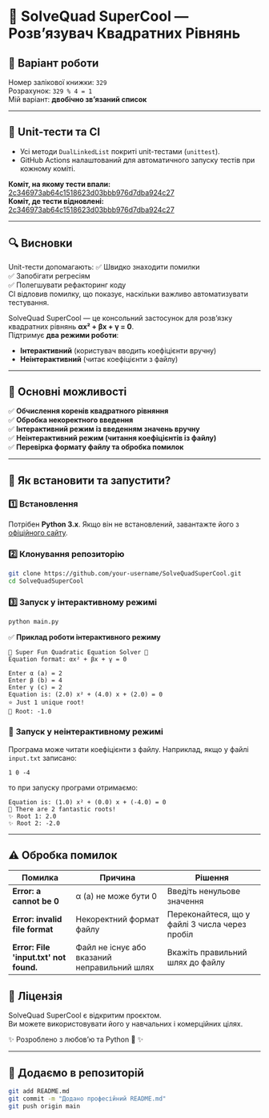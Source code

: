 # 🎯 SolveQuad SuperCool — Розв’язувач Квадратних Рівнянь

## 📌 Варіант роботи
Номер залікової книжки: `329`  
Розрахунок: `329 % 4 = 1`  
Мій варіант: **двобічно зв’язаний список**

---

## 🧪 Unit-тести та CI
- Усі методи `DualLinkedList` покриті unit-тестами (`unittest`).
- GitHub Actions налаштований для автоматичного запуску тестів при кожному коміті.

 **Коміт, на якому тести впали:** [2c346973ab64c1518623d03bbb976d7dba924c27]( https://github.com/thonly-zukich/SolveQuadEqSuperCool/commit/3a6e77b444d215901f21649703e6a58b0cfbb31a )  
 **Коміт, де тести відновлені:** [2c346973ab64c1518623d03bbb976d7dba924c27]( https://github.com/thonly-zukich/SolveQuadEqSuperCool/commit/2c346973ab64c1518623d03bbb976d7dba924c27 )

---

## 🔍 Висновки
Unit-тести допомагають:
✅ Швидко знаходити помилки  
✅ Запобігати регресіям  
✅ Полегшувати рефакторинг коду  
CI відловив помилку, що показує, наскільки важливо автоматизувати тестування.  

SolveQuad SuperCool — це консольний застосунок для розв’язку квадратних рівнянь **αx² + βx + γ = 0**.  
Підтримує **два режими роботи**:
- **Інтерактивний** (користувач вводить коефіцієнти вручну)
- **Неінтерактивний** (читає коефіцієнти з файлу)

---

## 🚀 Основні можливості
✅ **Обчислення коренів квадратного рівняння**  
✅ **Обробка некоректного введення**  
✅ **Інтерактивний режим із введенням значень вручну**  
✅ **Неінтерактивний режим (читання коефіцієнтів із файлу)**  
✅ **Перевірка формату файлу та обробка помилок**  

---

## 🎯 Як встановити та запустити?

### 1️⃣ **Встановлення**
Потрібен **Python 3.x**. Якщо він не встановлений, завантажте його з [офіційного сайту](https://www.python.org/).

### 2️⃣ **Клонування репозиторію**
```bash
git clone https://github.com/your-username/SolveQuadSuperCool.git
cd SolveQuadSuperCool
```

### 3️⃣ **Запуск у інтерактивному режимі**
```bash
python main.py
```

✅ **Приклад роботи інтерактивного режиму**
```
🎉 Super Fun Quadratic Equation Solver 🎉
Equation format: αx² + βx + γ = 0

Enter α (a) = 2
Enter β (b) = 4
Enter γ (c) = 2
Equation is: (2.0) x² + (4.0) x + (2.0) = 0
⭐ Just 1 unique root!
🦄 Root: -1.0
```

### 📂 **Запуск у неінтерактивному режимі**
Програма може читати коефіцієнти з файлу. Наприклад, якщо у файлі `input.txt` записано:
```
1 0 -4
```
то при запуску програми отримаємо:
```
Equation is: (1.0) x² + (0.0) x + (-4.0) = 0
🎉 There are 2 fantastic roots!
✨ Root 1: 2.0
✨ Root 2: -2.0
```

---

## ⚠️ Обробка помилок

| Помилка                          | Причина                               | Рішення |
|----------------------------------|--------------------------------------|---------|
| **Error: a cannot be 0**        | α (a) не може бути 0                 | Введіть ненульове значення |
| **Error: invalid file format**  | Некоректний формат файлу             | Переконайтеся, що у файлі 3 числа через пробіл |
| **Error: File 'input.txt' not found.** | Файл не існує або вказаний неправильний шлях | Вкажіть правильний шлях до файлу |


## 📜 Ліцензія
SolveQuad SuperCool є відкритим проєктом.  
Ви можете використовувати його у навчальних і комерційних цілях.

✨ Розроблено з любов’ю та Python 🐍 ✨

---

## 📌 **Додаємо в репозиторій**
```bash
git add README.md
git commit -m "Додано професійний README.md"
git push origin main
```

